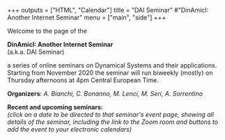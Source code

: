 +++
outputs = ["HTML", "Calendar"]
title = "DAI Seminar" #"DinAmicI: Another Internet Seminar"
menu = ["main", "side"]
+++

Welcome to the page of the

**DinAmicI: Another Internet Seminar**  
(a.k.a. DAI Seminar)

a series of online seminars on Dynamical Systems and their applications.
Starting from November 2020 the seminar will run biweekly (mostly) on
Thursday afternoons at 4pm Central European Time.

**Organizers**: *A. Bianchi, C. Bonanno, M. Lenci, M. Seri, A.
Sorrentino*

  
**Recent and upcoming seminars:**  
*(click on a date to be directed to that seminar's event page, showing
all details of the seminar, including the link to the Zoom room and
buttons to add the event to your electronic calendars)*
